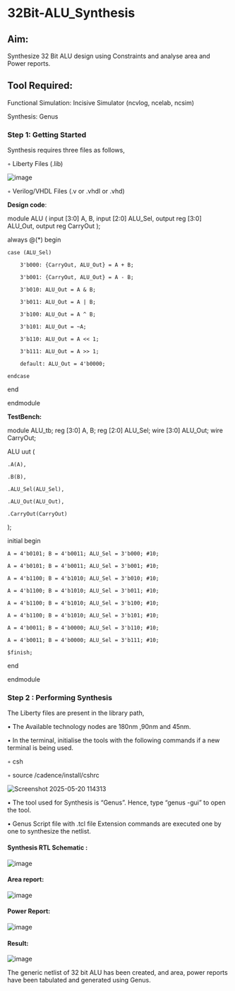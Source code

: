 # 32Bit-ALU_Synthesis

## Aim:

Synthesize 32 Bit ALU design using Constraints and analyse area and Power reports.

## Tool Required:

Functional Simulation: Incisive Simulator (ncvlog, ncelab, ncsim)

Synthesis: Genus

### Step 1: Getting Started

Synthesis requires three files as follows,

◦ Liberty Files (.lib)

![image](https://github.com/user-attachments/assets/87d21779-474f-4455-8f50-64c7bdacf480)


◦ Verilog/VHDL Files (.v or .vhdl or .vhd)

**Design code**:

module ALU ( input [3:0] A, B, input [2:0] ALU_Sel, output reg [3:0] ALU_Out, output reg CarryOut );

always @(*) begin
    
    case (ALU_Sel)
    
        3'b000: {CarryOut, ALU_Out} = A + B;
        
        3'b001: {CarryOut, ALU_Out} = A - B;
        
        3'b010: ALU_Out = A & B;
        
        3'b011: ALU_Out = A | B;
        
        3'b100: ALU_Out = A ^ B;
        
        3'b101: ALU_Out = ~A;
        
        3'b110: ALU_Out = A << 1;
        
        3'b111: ALU_Out = A >> 1;
        
        default: ALU_Out = 4'b0000;
    
    endcase

end

endmodule

**TestBench:**

module ALU_tb; reg [3:0] A, B; reg [2:0] ALU_Sel; wire [3:0] ALU_Out; wire CarryOut;

ALU uut (
   
    .A(A),
    
    .B(B),
    
    .ALU_Sel(ALU_Sel),
    
    .ALU_Out(ALU_Out),
    
    .CarryOut(CarryOut)

);

initial begin

    A = 4'b0101; B = 4'b0011; ALU_Sel = 3'b000; #10;
    
    A = 4'b0101; B = 4'b0011; ALU_Sel = 3'b001; #10;
    
    A = 4'b1100; B = 4'b1010; ALU_Sel = 3'b010; #10;
    
    A = 4'b1100; B = 4'b1010; ALU_Sel = 3'b011; #10;
    
    A = 4'b1100; B = 4'b1010; ALU_Sel = 3'b100; #10;
    
    A = 4'b1100; B = 4'b1010; ALU_Sel = 3'b101; #10;
    
    A = 4'b0011; B = 4'b0000; ALU_Sel = 3'b110; #10;
    
    A = 4'b0011; B = 4'b0000; ALU_Sel = 3'b111; #10;
    
    $finish;

end

endmodule

### Step 2 : Performing Synthesis

The Liberty files are present in the library path,


• The Available technology nodes are 180nm ,90nm and 45nm.

• In the terminal, initialise the tools with the following commands if a new terminal is being
used.

◦ csh

◦ source /cadence/install/cshrc

![Screenshot 2025-05-20 114313](https://github.com/user-attachments/assets/14674925-a0fa-4e44-8e9d-a807ee9b1794)


• The tool used for Synthesis is “Genus”. Hence, type “genus -gui” to open the tool.

• Genus Script file with .tcl file Extension commands are executed one by one to synthesize the netlist.

#### Synthesis RTL Schematic :

![image](https://github.com/user-attachments/assets/c8d9675d-5719-4eae-a933-7c255a665276)

#### Area report:

![image](https://github.com/user-attachments/assets/5d5d122f-0811-4dfc-99ff-557f01bfa64b)

#### Power Report:

![image](https://github.com/user-attachments/assets/c401d6ee-d26c-4b08-b5fc-59c2661d54b5)

#### Result: 

![image](https://github.com/user-attachments/assets/84e06b65-3cb0-4b32-a471-7bda282db820)

The generic netlist of 32 bit ALU  has been created, and area, power reports have been tabulated and generated using Genus.
